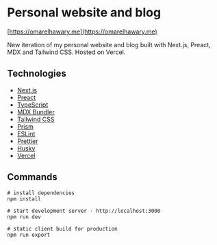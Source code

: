 # Personal website and blog

[https://omarelhawary.me](https://omarelhawary.me)

New iteration of my personal website and blog built with Next.js, Preact, MDX and Tailwind CSS. Hosted on Vercel.

## Technologies

- [Next.js](https://nextjs.org)
- [Preact](https://preactjs.com)
- [TypeScript](https://www.typescriptlang.org)
- [MDX Bundler](https://github.com/kentcdodds/mdx-bundler)
- [Tailwind CSS](https://tailwindcss.com)
- [Prism](https://prismjs.com)
- [ESLint](https://eslint.org)
- [Prettier](https://prettier.io)
- [Husky](https://typicode.github.io/husky)
- [Vercel](http://vercel.com)

## Commands

```shell
# install dependencies
npm install

# start development server · http://localhost:3000
npm run dev

# static client build for production
npm run export
```
